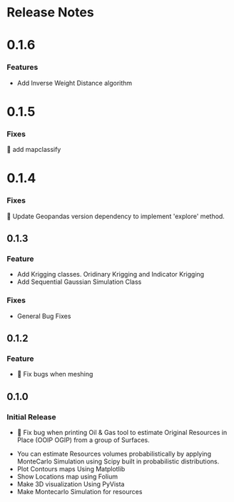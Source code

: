 # Release Notes

# 0.1.6
### Features
* Add Inverse Weight Distance algorithm
# 0.1.5
### Fixes
👷 add mapclassify

# 0.1.4
### Fixes
👷 Update Geopandas version dependency to implement 'explore' method.

## 0.1.3
### Feature
* Add Krigging classes. Oridinary Krigging and Indicator Krigging
* Add Sequential Gaussian Simulation Class

### Fixes
* General Bug Fixes


## 0.1.2
### Feature
* 👷 Fix bugs when meshing

## 0.1.0
### Initial Release
* 👷 Fix bug when printing
Oil & Gas tool to estimate Original Resources in Place (OOIP OGIP) from a group of Surfaces. 

+ You can estimate Resources volumes probabilistically by applying MonteCarlo Simulation using Scipy built in probabilistic distributions.
+ Plot Contours maps Using Matplotlib
+ Show Locations map using Folium
+ Make 3D visualization Using PyVista
+ Make Montecarlo Simulation for resources